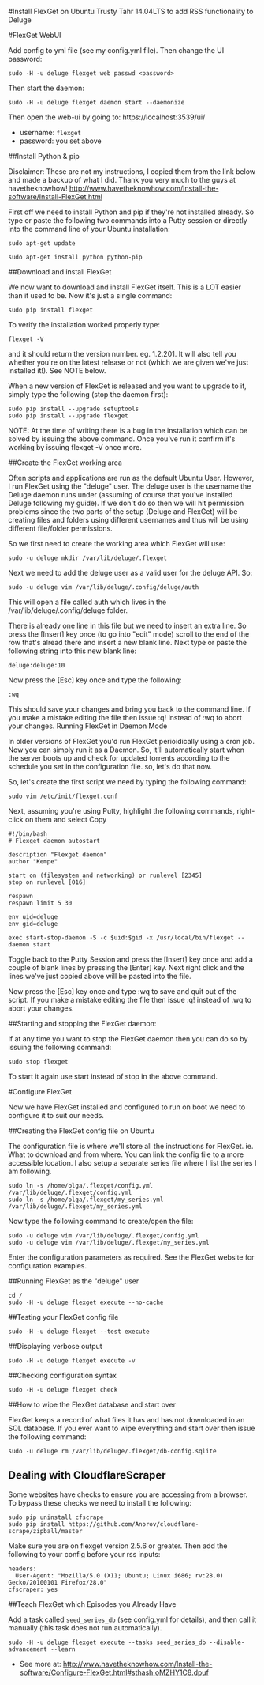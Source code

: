 #Install FlexGet on Ubuntu Trusty Tahr 14.04LTS to add RSS functionality to Deluge

#FlexGet WebUI

Add config to yml file (see my config.yml file). Then change the UI password:
```
sudo -H -u deluge flexget web passwd <password>
```

Then start the daemon:
```
sudo -H -u deluge flexget daemon start --daemonize
```

Then open the web-ui by going to: https://localhost:3539/ui/

- username: `flexget`
- password: <password> you set above

##Install Python & pip

Disclaimer: 
These are not my instructions, I copied them from the link below and made a backup of what I did. Thank you very much to the guys at havetheknowhow! http://www.havetheknowhow.com/Install-the-software/Install-FlexGet.html

First off we need to install Python and pip if they're not installed already. So type or paste the following two commands into a Putty session or directly into the command line of your Ubuntu installation:

```
sudo apt-get update

sudo apt-get install python python-pip
```

##Download and install FlexGet

We now want to download and install FlexGet itself. This is a LOT easier than it used to be. Now it's just a single command:

```
sudo pip install flexget
```

To verify the installation worked properly type:

```
flexget -V
```

and it should return the version number. eg. 1.2.201. It will also tell you whether you're on the latest release or not (which we are given we've just installed it!). See NOTE below.

When a new version of FlexGet is released and you want to upgrade to it, simply type the following (stop the daemon first):

```
sudo pip install --upgrade setuptools
sudo pip install --upgrade flexget
```

NOTE: At the time of writing there is a bug in the installation which can be solved by issuing the above command. Once you've run it confirm it's working by issuing flexget -V once more.

##Create the FlexGet working area

Often scripts and applications are run as the default Ubuntu User. However, I run FlexGet using the "deluge" user. The deluge user is the username the Deluge daemon runs under (assuming of course that you've installed Deluge following my guide). If we don't do so then we will hit permission problems since the two parts of the setup (Deluge and FlexGet) will be creating files and folders using different usernames and thus will be using different file/folder permissions.

So we first need to create the working area which FlexGet will use:

```
sudo -u deluge mkdir /var/lib/deluge/.flexget
```

Next we need to add the deluge user as a valid user for the deluge API. So:

```
sudo -u deluge vim /var/lib/deluge/.config/deluge/auth
```

This will open a file called auth which lives in the /var/lib/deluge/.config/deluge folder.

There is already one line in this file but we need to insert an extra line. So press the [Insert] key once (to go into "edit" mode) scroll to the end of the row that's alread there and insert a new blank line. Next type or paste the following string into this new blank line:

```
deluge:deluge:10
```

Now press the [Esc] key once and type the following:

```
:wq
```

This should save your changes and bring you back to the command line. If you make a mistake editing the file then issue :q! instead of :wq to abort your changes.
Running FlexGet in Daemon Mode

In older versions of FlexGet you'd run FlexGet perioidically using a cron job. Now you can simply run it as a Daemon. So, it'll automatically start when the server boots up and check for updated torrents according to the schedule you set in the configuration file. so, let's do that now.

So, let's create the first script we need by typing the following command:

```
sudo vim /etc/init/flexget.conf
```

Next, assuming you're using Putty, highlight the following commands, right-click on them and select Copy

```
#!/bin/bash
# Flexget daemon autostart                                                                                                                                                     

description "Flexget daemon"
author "Kempe"

start on (filesystem and networking) or runlevel [2345]
stop on runlevel [016]

respawn
respawn limit 5 30

env uid=deluge
env gid=deluge

exec start-stop-daemon -S -c $uid:$gid -x /usr/local/bin/flexget -- daemon start
```

Toggle back to the Putty Session and press the [Insert] key once and add a couple of blank lines by pressing the [Enter] key. Next right click and the lines we've just copied above will be pasted into the file.

Now press the [Esc] key once and type :wq to save and quit out of the script. If you make a mistake editing the file then issue :q! instead of :wq to abort your changes.

##Starting and stopping the FlexGet daemon:

If at any time you want to stop the FlexGet daemon then you can do so by issuing the following command:

```
sudo stop flexget
```

To start it again use start instead of stop in the above command.

#Configure FlexGet

Now we have FlexGet installed and configured to run on boot we need to configure it to suit our needs.

##Creating the FlexGet config file on Ubuntu

The configuration file is where we'll store all the instructions for FlexGet. ie. What to download and from where. You can link the config file to a more accessible location. I also setup a separate series file where I list the series I am following.

```
sudo ln -s /home/olga/.flexget/config.yml /var/lib/deluge/.flexget/config.yml
sudo ln -s /home/olga/.flexget/my_series.yml /var/lib/deluge/.flexget/my_series.yml
```

Now type the following command to create/open the file:

```
sudo -u deluge vim /var/lib/deluge/.flexget/config.yml
sudo -u deluge vim /var/lib/deluge/.flexget/my_series.yml
```

Enter the configuration parameters as required. See the FlexGet website for configuration examples.

##Running FlexGet as the "deluge" user

```
cd /
sudo -H -u deluge flexget execute --no-cache
```

##Testing your FlexGet config file

```
sudo -H -u deluge flexget --test execute
```

##Displaying verbose output

```
sudo -H -u deluge flexget execute -v
```

##Checking configuration syntax

```
sudo -H -u deluge flexget check
```

##How to wipe the FlexGet database and start over

FlexGet keeps a record of what files it has and has not downloaded in an SQL database. If you ever want to wipe everything and start over then issue the following command:

```
sudo -u deluge rm /var/lib/deluge/.flexget/db-config.sqlite
```

## Dealing with CloudflareScraper

Some websites have checks to ensure you are accessing from a browser. To bypass these checks we need to install the following:

```
sudo pip uninstall cfscrape
sudo pip install https://github.com/Anorov/cloudflare-scrape/zipball/master
```

Make sure you are on flexget version 2.5.6 or greater. Then add the following to your config before your rss inputs:

```
headers:
  User-Agent: "Mozilla/5.0 (X11; Ubuntu; Linux i686; rv:28.0) Gecko/20100101 Firefox/28.0"
cfscraper: yes
```

##Teach FlexGet which Episodes you Already Have

Add a task called `seed_series_db` (see config.yml for details), and then call it manually (this task does not run automatically).
```
sudo -H -u deluge flexget execute --tasks seed_series_db --disable-advancement --learn
```

- See more at: http://www.havetheknowhow.com/Install-the-software/Configure-FlexGet.html#sthash.oMZHY1C8.dpuf
